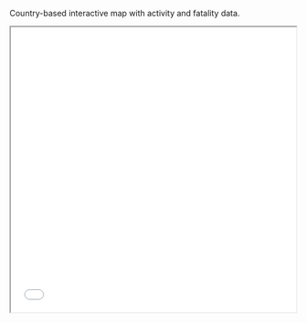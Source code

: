 Country-based interactive map with activity and fatality data.
<iframe src="file:///C:/Users/jmbse/OneDrive/Desktop/Global-Shark-Attacks-Map.html" height="500" width="500"></iframe>
